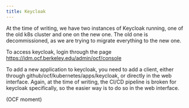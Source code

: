 ```yaml
---
title: Keycloak
---
```


At the time of writing, we have two instances of Keycloak running, one of the old k8s cluster and one on the new one. The old one is decommissioned, as we are trying to migrate everything to the new one.

To access keycloak, login through the page https://idm.ocf.berkeley.edu/admin/ocf/console

To add a new application to keycloak, you need to add a client, either through github/ocf/kubernetes/apps/keycloak, or directly in the web interface. Again, at the time of writing, the CI/CD pipeline is broken for keycloak specifically, so the easier way is to do so in the web interface.

(OCF moment)
